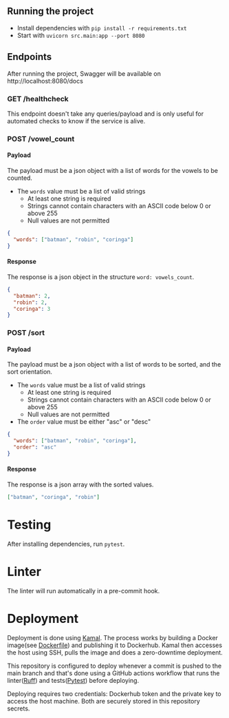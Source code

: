 ## Running the project
* Install dependencies with `pip install -r requirements.txt`
* Start with `uvicorn src.main:app --port 8080`

## Endpoints
After running the project, Swagger will be available on http://localhost:8080/docs
### GET /healthcheck
This endpoint doesn't take any queries/payload and is only useful for automated checks to know if the service is alive.

### POST /vowel_count
#### Payload
The payload must be a json object with a list of words for the vowels to be counted.

* The `words` value must be a list of valid strings
  *  At least one string is required
  *  Strings cannot contain characters with an ASCII code below 0 or above 255
  *  Null values are not permitted 

```json
{
  "words": ["batman", "robin", "coringa"]
}
```
#### Response
The response is a json object in the structure `word: vowels_count`.
```json
{
  "batman": 2,
  "robin": 2,
  "coringa": 3
}
```

### POST /sort
#### Payload
The payload must be a json object with a list of words to be sorted, and the sort orientation.

* The `words` value must be a list of valid strings
  *  At least one string is required
  *  Strings cannot contain characters with an ASCII code below 0 or above 255
  *  Null values are not permitted
* The `order` value must be either "asc" or "desc"
```json
{
  "words": ["batman", "robin", "coringa"],
  "order": "asc"
}
```
#### Response
The response is a json array with the sorted values.
```json
["batman", "coringa", "robin"]
```

# Testing
After installing dependencies, run `pytest`.

# Linter
The linter will run automatically in a pre-commit hook.

# Deployment
Deployment is done using [Kamal](https://kamal-deploy.org).
The process works by building a Docker image(see [Dockerfile](https://github.com/dinclas/soupilar/blob/main/Dockerfile)) and publishing it to Dockerhub. Kamal then accesses the host using SSH, pulls the image and does a zero-downtime deployment.

This repository is configured to deploy whenever a commit is pushed to the main branch and that's done using a GitHub actions workflow that runs the linter([Ruff](https://github.com/astral-sh/ruff)) and tests([Pytest](https://docs.pytest.org/en/8.2.x/)) before deploying.

Deploying requires two credentials: Dockerhub token and the private key to access the host machine. Both are securely stored in this repository secrets.
